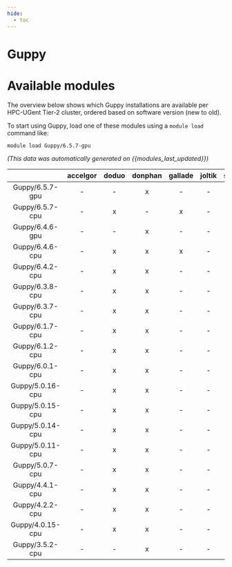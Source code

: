 ```yaml
---
hide:
  - toc
---
```


Guppy
=====

# Available modules


The overview below shows which Guppy installations are available per HPC-UGent Tier-2 cluster, ordered based on software version (new to old).

To start using Guppy, load one of these modules using a `module load` command like:

```shell
module load Guppy/6.5.7-gpu
```

*(This data was automatically generated on {{modules_last_updated}})*  

| |accelgor|doduo|donphan|gallade|joltik|shinx|skitty|
| :---: | :---: | :---: | :---: | :---: | :---: | :---: | :---: |
|Guppy/6.5.7-gpu|-|-|x|-|-|-|-|
|Guppy/6.5.7-cpu|-|x|-|x|-|-|-|
|Guppy/6.4.6-gpu|-|-|x|-|-|-|-|
|Guppy/6.4.6-cpu|-|x|x|x|-|-|-|
|Guppy/6.4.2-cpu|-|x|x|-|-|-|-|
|Guppy/6.3.8-cpu|-|x|x|-|-|-|-|
|Guppy/6.3.7-cpu|-|x|x|-|-|-|-|
|Guppy/6.1.7-cpu|-|x|x|-|-|-|-|
|Guppy/6.1.2-cpu|-|x|x|-|-|-|-|
|Guppy/6.0.1-cpu|-|x|x|-|-|-|-|
|Guppy/5.0.16-cpu|-|x|x|-|-|-|-|
|Guppy/5.0.15-cpu|-|x|x|-|-|-|-|
|Guppy/5.0.14-cpu|-|x|x|-|-|-|-|
|Guppy/5.0.11-cpu|-|x|x|-|-|-|-|
|Guppy/5.0.7-cpu|-|x|x|-|-|-|-|
|Guppy/4.4.1-cpu|-|x|x|-|-|-|-|
|Guppy/4.2.2-cpu|-|x|x|-|-|-|-|
|Guppy/4.0.15-cpu|-|x|x|-|-|-|-|
|Guppy/3.5.2-cpu|-|-|x|-|-|-|-|
